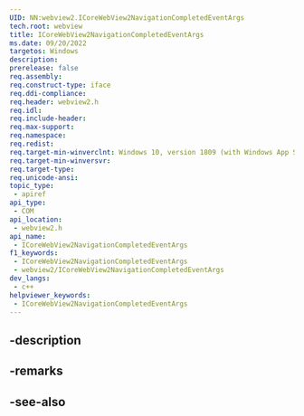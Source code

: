 ```yaml
---
UID: NN:webview2.ICoreWebView2NavigationCompletedEventArgs
tech.root: webview
title: ICoreWebView2NavigationCompletedEventArgs
ms.date: 09/20/2022
targetos: Windows
description: 
prerelease: false
req.assembly: 
req.construct-type: iface
req.ddi-compliance: 
req.header: webview2.h
req.idl: 
req.include-header: 
req.max-support: 
req.namespace: 
req.redist: 
req.target-min-winverclnt: Windows 10, version 1809 (with Windows App SDK 1.1 or later)
req.target-min-winversvr: 
req.target-type: 
req.unicode-ansi: 
topic_type:
 - apiref
api_type:
 - COM
api_location:
 - webview2.h
api_name:
 - ICoreWebView2NavigationCompletedEventArgs
f1_keywords:
 - ICoreWebView2NavigationCompletedEventArgs
 - webview2/ICoreWebView2NavigationCompletedEventArgs
dev_langs:
 - c++
helpviewer_keywords:
 - ICoreWebView2NavigationCompletedEventArgs
---
```


## -description

## -remarks

## -see-also

